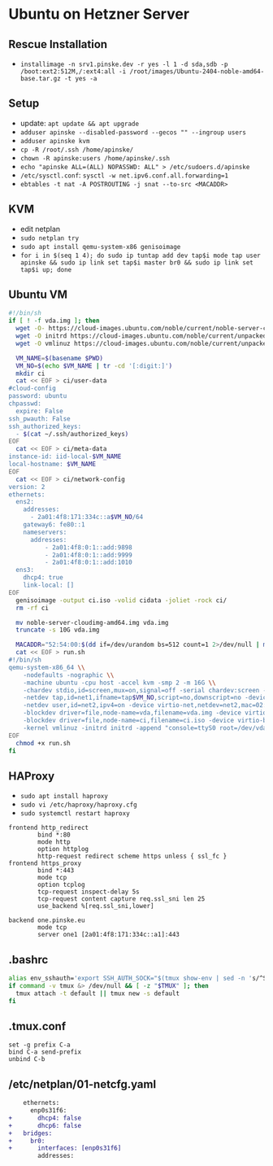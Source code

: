 # Ubuntu on Hetzner Server
## Rescue Installation
* `installimage -n srv1.pinske.dev -r yes -l 1 -d sda,sdb -p /boot:ext2:512M,/:ext4:all -i /root/images/Ubuntu-2404-noble-amd64-base.tar.gz -t yes -a`

## Setup
* update: `apt update && apt upgrade`
* `adduser apinske --disabled-password --gecos "" --ingroup users`
* `adduser apinske kvm`
* `cp -R /root/.ssh /home/apinske/`
* `chown -R apinske:users /home/apinske/.ssh`
* `echo "apinske ALL=(ALL) NOPASSWD: ALL" > /etc/sudoers.d/apinske`
* `/etc/sysctl.conf`: `sysctl -w net.ipv6.conf.all.forwarding=1`
* `ebtables -t nat -A POSTROUTING -j snat --to-src <MACADDR>`

## KVM
* edit netplan
* `sudo netplan try`
* `sudo apt install qemu-system-x86 genisoimage`
* `for i in $(seq 1 4); do sudo ip tuntap add dev tap$i mode tap user apinske && sudo ip link set tap$i master br0 && sudo ip link set tap$i up; done`

## Ubuntu VM
```sh
#!/bin/sh
if [ ! -f vda.img ]; then
  wget -O- https://cloud-images.ubuntu.com/noble/current/noble-server-cloudimg-amd64.tar.gz | tar xzf - noble-server-cloudimg-amd64.img
  wget -O initrd https://cloud-images.ubuntu.com/noble/current/unpacked/noble-server-cloudimg-amd64-initrd-generic
  wget -O vmlinuz https://cloud-images.ubuntu.com/noble/current/unpacked/noble-server-cloudimg-amd64-vmlinuz-generic

  VM_NAME=$(basename $PWD)
  VM_NO=$(echo $VM_NAME | tr -cd '[:digit:]')
  mkdir ci
  cat << EOF > ci/user-data
#cloud-config
password: ubuntu
chpasswd:
  expire: False
ssh_pwauth: False 
ssh_authorized_keys:
  - $(cat ~/.ssh/authorized_keys)
EOF
  cat << EOF > ci/meta-data
instance-id: iid-local-$VM_NAME
local-hostname: $VM_NAME 
EOF
  cat << EOF > ci/network-config
version: 2
ethernets:
  ens2:
    addresses:
      - 2a01:4f8:171:334c::a$VM_NO/64
    gateway6: fe80::1
    nameservers:
      addresses:
          - 2a01:4f8:0:1::add:9898
          - 2a01:4f8:0:1::add:9999
          - 2a01:4f8:0:1::add:1010
  ens3:
    dhcp4: true
    link-local: []
EOF
  genisoimage -output ci.iso -volid cidata -joliet -rock ci/
  rm -rf ci

  mv noble-server-cloudimg-amd64.img vda.img
  truncate -s 10G vda.img

  MACADDR="52:54:00:$(dd if=/dev/urandom bs=512 count=1 2>/dev/null | md5sum | sed 's/^\(..\)\(..\)\(..\).*$/\1:\2:\3/')"
  cat << EOF > run.sh
#!/bin/sh
qemu-system-x86_64 \\
    -nodefaults -nographic \\
    -machine ubuntu -cpu host -accel kvm -smp 2 -m 16G \\
    -chardev stdio,id=screen,mux=on,signal=off -serial chardev:screen -mon screen \\
    -netdev tap,id=net1,ifname=tap$VM_NO,script=no,downscript=no -device virtio-net,netdev=net1,mac=$MACADDR \\
    -netdev user,id=net2,ipv4=on -device virtio-net,netdev=net2,mac=02:00:00:00:00:f$VM_NO \\
    -blockdev driver=file,node-name=vda,filename=vda.img -device virtio-blk,drive=vda \\
    -blockdev driver=file,node-name=ci,filename=ci.iso -device virtio-blk,drive=ci \\
    -kernel vmlinuz -initrd initrd -append "console=ttyS0 root=/dev/vda"
EOF
  chmod +x run.sh
fi
```

## HAProxy
* `sudo apt install haproxy`
* `sudo vi /etc/haproxy/haproxy.cfg`
* `sudo systemctl restart haproxy`

```
frontend http_redirect
        bind *:80
        mode http
        option httplog
        http-request redirect scheme https unless { ssl_fc }
frontend https_proxy
        bind *:443
        mode tcp
        option tcplog
        tcp-request inspect-delay 5s
        tcp-request content capture req.ssl_sni len 25
        use_backend %[req.ssl_sni,lower]

backend one.pinske.eu
        mode tcp
        server one1 [2a01:4f8:171:334c::a1]:443
```

## .bashrc
```bash
alias env_sshauth='export SSH_AUTH_SOCK="$(tmux show-env | sed -n 's/^SSH_AUTH_SOCK=//p')"'
if command -v tmux &> /dev/null && [ -z "$TMUX" ]; then
  tmux attach -t default || tmux new -s default
fi
```

## .tmux.conf
```
set -g prefix C-a
bind C-a send-prefix
unbind C-b
```

## /etc/netplan/01-netcfg.yaml
```diff
    ethernets:
      enp0s31f6: 
+       dhcp4: false
+       dhcp6: false
+   bridges:
+     br0:
+       interfaces: [enp0s31f6]
        addresses:
```
